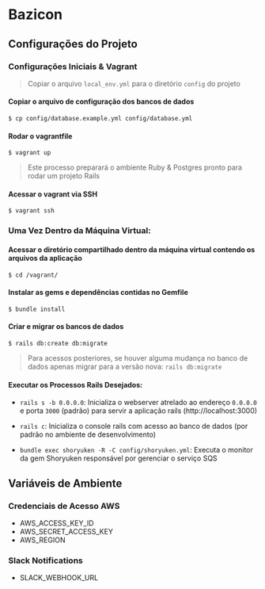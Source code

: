 # Bazicon

## Configurações do Projeto

### Configurações Iniciais & Vagrant

> Copiar o arquivo `local_env.yml` para o diretório `config` do projeto

#### Copiar o arquivo de configuração dos bancos de dados

`$ cp config/database.example.yml config/database.yml`

#### Rodar o vagrantfile

`$ vagrant up`

> Este processo preparará o ambiente Ruby & Postgres pronto para rodar um projeto Rails

#### Acessar o vagrant via SSH

`$ vagrant ssh`

### Uma Vez Dentro da Máquina Virtual:

#### Acessar o diretório compartilhado dentro da máquina virtual contendo os arquivos da aplicação

`$ cd /vagrant/`

#### Instalar as gems e dependências contidas no Gemfile

`$ bundle install`

#### Criar e migrar os bancos de dados

`$ rails db:create db:migrate`

> Para acessos posteriores, se houver alguma mudança no banco de dados apenas migrar para a versão nova: `rails db:migrate`

#### Executar os Processos Rails Desejados:

- `rails s -b 0.0.0.0`: Inicializa o webserver atrelado ao endereço `0.0.0.0` e porta `3000` (padrão) para servir a aplicação rails (http://localhost:3000)

- `rails c`: Inicializa o console rails com acesso ao banco de dados (por padrão no ambiente de desenvolvimento)

- `bundle exec shoryuken -R -C config/shoryuken.yml`: Executa o monitor da gem Shoryuken responsável por gerenciar o serviço SQS

## Variáveis de Ambiente

### Credenciais de Acesso AWS

- AWS_ACCESS_KEY_ID
- AWS_SECRET_ACCESS_KEY
- AWS_REGION

### Slack Notifications

- SLACK_WEBHOOK_URL
